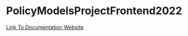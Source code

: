 # PolicyModelsProjectFrontend2022

[Link To Documentation Website](https://shellytalis.github.io/policy-model-tutorial/)
